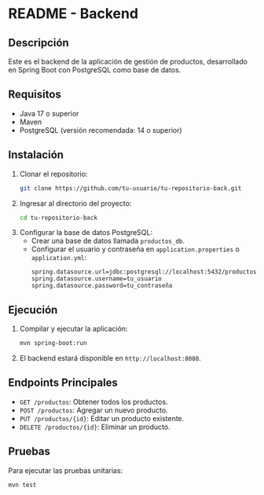 # README - Backend

## Descripción
Este es el backend de la aplicación de gestión de productos, desarrollado en Spring Boot con PostgreSQL como base de datos.

## Requisitos
- Java 17 o superior
- Maven
- PostgreSQL (versión recomendada: 14 o superior)

## Instalación
1. Clonar el repositorio:
   ```sh
   git clone https://github.com/tu-usuario/tu-repositorio-back.git
   ```
2. Ingresar al directorio del proyecto:
   ```sh
   cd tu-repositorio-back
   ```
3. Configurar la base de datos PostgreSQL:
   - Crear una base de datos llamada `productos_db`.
   - Configurar el usuario y contraseña en `application.properties` o `application.yml`:
     ```properties
     spring.datasource.url=jdbc:postgresql://localhost:5432/productos_db
     spring.datasource.username=tu_usuario
     spring.datasource.password=tu_contraseña
     ```

## Ejecución
1. Compilar y ejecutar la aplicación:
   ```sh
   mvn spring-boot:run
   ```
2. El backend estará disponible en `http://localhost:8080`.

## Endpoints Principales
- `GET /productos`: Obtener todos los productos.
- `POST /productos`: Agregar un nuevo producto.
- `PUT /productos/{id}`: Editar un producto existente.
- `DELETE /productos/{id}`: Eliminar un producto.

## Pruebas
Para ejecutar las pruebas unitarias:
```sh
mvn test
```
